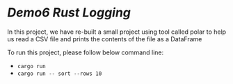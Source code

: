 # ***Demo6 Rust Logging***

In this project, we have re-built a  small project using tool called polar to help us read a CSV file and prints the contents of the file as a DataFrame 

To run this project, please follow below command line:  
* `cargo run`
* `cargo run -- sort --rows 10`  